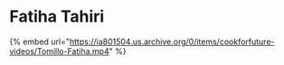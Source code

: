 # Fatiha Tahiri

{% embed url="https://ia801504.us.archive.org/0/items/cookforfuture-videos/Tomillo-Fatiha.mp4" %}



